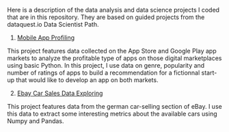 Here is a description of the data analysis and data science projects I coded that are in this repository.
They are based on guided projects from the dataquest.io Data Scientist Path.

1. [Mobile App Profiling](https://github.com/charlesfleury/charlesfleury.datascience/blob/master/dataquest_projects/mobile_apps_profiling_cf.ipynb)

This project features data collected on the App Store and Google Play app markets to analyze the profitable type of apps on those digital marketplaces using basic Python.
In this project, I use data on genre, popularity and number of ratings of apps to build a recommendation for a fictionnal start-up that would like to develop an app on both markets.

2. [Ebay Car Sales Data Exploring]()

This project features data from the german car-selling section of eBay. I use this data to extract some interesting metrics about the available cars using Numpy and Pandas.
